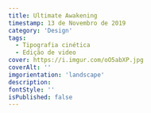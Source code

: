 ```yaml
---
title: Ultimate Awakening
timestamp: 13 de Novembro de 2019
category: 'Design'
tags:
  - Tipografia cinética
  - Edição de video
cover: https://i.imgur.com/oO5abXP.jpg
coverAlt: ''
imgorientation: 'landscape'
description:
fontStyle: ''
isPublished: false
---
```

